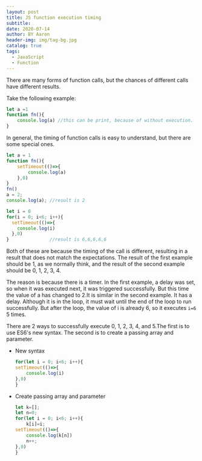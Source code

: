 ```yaml
---
layout: post
title: JS function execution timing
subtitle:
date: 2020-07-14
author: BY Aaron
header-img: img/tag-bg.jpg
catalog: true
tags:
  - JavaScript
  - Function
---
```

There are many forms of function calls, but the chances of different calls have different results.

Take the following example:
```javascript
let a =1
function fn(){
    console.log(a) //this can be print, because of without execution.
}
```

In general, the timing of function calls is easy to understand, but there are some special ones.
```javascript
let a = 1
function fn(){
    setTimeout(()=>{
        console.log(a)
    },0)
}
fn()
a = 2;
console.log(a); //result is 2
```
```javascript
let i = 0
for(i = 0; i<6; i++){
  setTimeout(()=>{
    console.log(i)
  },0)
}               //result is 6,6,6,6,6
```
Both of these are because the timing of the call is different, resulting in a result that does not match the expectations. The result of the first example should be 1, as we normally think, and the result of the second example should be 0, 1, 2, 3, 4.

The reason is because there is a timer. In the first example, a delay was set, so when it was executed next, it was triggered successfully. But this time the value of a has changed to 2.It is similar in the second example. It has a delay. Although it is in the loop, it must wait until the end of the loop to run successfully. But after the loop, the value of i is already 6, so it executes `i=6` 5 times.

There are 2 ways to successfully execute 0, 1, 2, 3, 4, and 5.The first is to use ES6's new syntax. The second is to create a passing array and parameter.
* New syntax
    ```javascript
    for(let i = 0; i<6; i++){
    setTimeout(()=>{
        console.log(i)
    },0)
    }
    ```
* Create passing array and parameter
    ```javascript
    let k=[];
    let n=0;
    for(let i = 0; i<6; i++){
        k[i]=i;
    setTimeout(()=>{
        console.log(k[n])
        n++;
    },0)
    }
    ```


